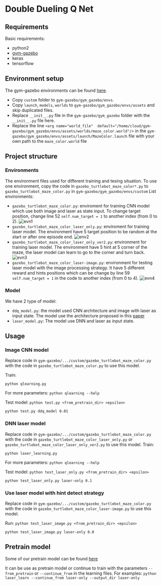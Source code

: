 # Double Dueling Q Net

## Requirements
Basic requirements:
- python2
- [gym-gazebo](https://github.com/erlerobot/gym-gazebo)
- keras
- tensorflow

## Environment setup

The gym-gazebo environments can be found [here](https://drive.google.com/open?id=19ldjgpsS303IGfPCBrT-WEf18FYy4quL).

- Copy `custom` folder to `gym-gazebo/gym_gazebo/envs`.
- Copy `launch`, `models`, `worlds` to `gym-gazebo/gym_gazebo/envs/assets` and skip duplicated files.
- Replace `__init__.py` file in the `gym-gazebo/gym_gazebo` folder with the `__init__.py` file here.
- Replace the line `<arg name="world_file"  default="/home/cloud/gym-gazebo/gym_gazebo/envs/assets/worlds/maze_color.world"/>` in the `gym-gazebo/gym_gazebo/envs/assets/launch/MazeColor.launch` file with your own path to the `maze_color.world` file

## Project structure
### Environments
The environment files used for different training and tesing situation. To use one environment, copy the code in `gazebo_turtlebot_maze_color*.py` to `gazebo_turtlebot_maze_color.py` in `gym-gazebo/gym_gazebo/envs/custom`
List environments:

- `gazebo_turtlebot_maze_color.py`: enviroment for training CNN model which use both image and laser as state input. To change target position, change line 52 `self.num_target = 1` to another index (from 0 to 2). ![evn1](screenshots/env1.png)
- `gazebo_turtlebot_maze_color_laser_only.py`: enviroment for training laser model. The environment have 5 target position to be random at the start or after one episode end. ![env2](screenshots/env2.png)
- `gazebo_turtlebot_maze_color_laser_only_ver2.py`: environment for training laser model. The environment have 5 hint at 5 corner of the maze, the laser model can learn to go to the corner and turn back. ![evn3](screenshots/env3.png)
- `gazebo_turtlebot_maze_color_laser-image.py`: environment for testing laser model with the image processing strategy. It have 5 different reward and hints positions which can be change by line 59 `self.num_target = 1` in the code to another index (from 0 to 4). ![evn4](screenshots/env4.png)

### Model
We have 2 type of model:
- `ddq_model.py`: the model used CNN architecture and image with laser as input state. The model use the architecture proposed in this [paper](https://storage.googleapis.com/deepmind-data/assets/papers/DeepMindNature14236Paper.pdf)
- `laser_model.py`: The model use DNN and laser as input state.

## Usage

### Image CNN model
Replace code in `gym-gazebo/.../custom/gazebo_turtlebot_maze_color.py` with the code in `gazebo_turtlebot_maze_color.py` to use this model.

Train:
```
python qlearning.py
```

For more parameters: `python qlearning --help`

Test model: `python test.py <from_pretrain_dir> <epsilon>`
```
python test.py ddq_model 0.01
```

### DNN laser model
Replace code in `gym-gazebo/.../custom/gazebo_turtlebot_maze_color.py` with the code in `gazebo_turtlebot_maze_color_laser_only.py` or `gazebo_turtlebot_maze_color_laser_only_ver2.py` to use this model.
Train:
```
python laser_learning.py
```

For more parameters: `python qlearning --help`

Test model: `python test_laser_only.py <from_pretrain_dir> <epsilon>`
```
python test_laser_only.py laser-only 0.1
```

### Use laser model with hint detect strategy
Replace code in `gym-gazebo/.../custom/gazebo_turtlebot_maze_color.py` with the code in `gazebo_turtlebot_maze_color_laser-image.py` to use this model.

Run: `python test_laser_image.py <from_pretrain_dir> <epsilon>`
```
python test_laser_image.py laser-only 0.0
```

## Pretrain model
Some of our pretrain model can be found [here](https://drive.google.com/open?id=1g8cAxaL6CcqavwaLLHuiR6_4DxYZ_WFq)

It can be use as pretrain model or continue to train with the parameters `--from_pretrain` or `--continue_from` in the learning files. For examples: `python laser_learn --continue_from laser-only --output_dir laser-only`